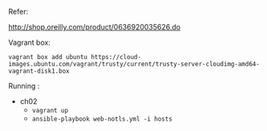 Refer:

http://shop.oreilly.com/product/0636920035626.do

Vagrant box:

`vagrant box add ubuntu https://cloud-images.ubuntu.com/vagrant/trusty/current/trusty-server-cloudimg-amd64-vagrant-disk1.box`

Running :
- ch02
    - `vagrant up`
    - `ansible-playbook web-notls.yml -i hosts`
